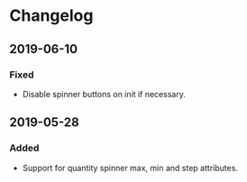 # Changelog

## 2019-06-10
### Fixed
- Disable spinner buttons on init if necessary.

## 2019-05-28
### Added
- Support for quantity spinner max, min and step attributes.
